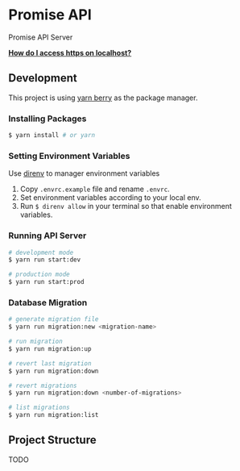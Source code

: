 # Promise API

Promise API Server

**[How do I access https on localhost?](/https/README.md)**

## Development

This project is using [yarn berry](https://github.com/yarnpkg/berry) as the package manager.

### Installing Packages

```bash
$ yarn install # or yarn
```

### Setting Environment Variables

Use [direnv](https://github.com/direnv/direnv) to manager environment variables

1. Copy `.envrc.example` file and rename `.envrc`.
2. Set environment variables according to your local env.
3. Run `$ direnv allow` in your terminal so that enable environment variables.

### Running API Server

```bash
# development mode
$ yarn run start:dev

# production mode
$ yarn run start:prod
```

### Database Migration

```bash
# generate migration file
$ yarn run migration:new <migration-name>

# run migration
$ yarn run migration:up

# revert last migration
$ yarn run migration:down

# revert migrations
$ yarn run migration:down <number-of-migrations>

# list migrations
$ yarn run migration:list
```

## Project Structure

TODO
